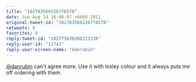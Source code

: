 ```yaml
---
title: "102783569226776578"
date: Sun Aug 14 16:48:07 +0000 2011
original-tweet-id: "102783569226776578"
retweets: 0
favorites: 0
reply-tweet-id: "102775630206222336"
reply-user-id: "12741"
reply-user-screen-name: "danrubin"
---
```

<a href="https://twitter.com/danrubin">@danrubin</a> can't agree more. Use it with loxley colour and it always puts me off ordering with them.
